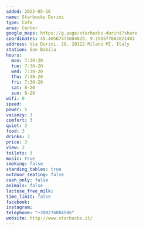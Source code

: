```yaml
---
added: 2022-05-16
name: Starbucks Durini
type: Cafe
area: Center
google_maps: https://g.page/starbucks-durini?share
coordinates: 45.46567471084819, 9.198577682821403
address: Via Durini, 28, 20122 Milano MI, Italy
station: San Babila
hours:
  mon: 7:30-20
  tue: 7:30-20
  wed: 7:30-20
  thu: 7:30-20
  fri: 7:30-20
  sat: 8-20
  sun: 8-20
wifi: 0
speed: 
power: 5
vacancy: 3
comfort: 3
quiet: 2
food: 3
drinks: 3
price: 3
view: 2
toilets: 3
music: true
smoking: false
standing_tables: true
outdoor_seating: false
cash_only: false
animals: false
lactose_free_milk: 
time_limit: false
facebook: 
instagram: 
telephone: "+390276004506"
website: http://www.starbucks.it/
---
```

